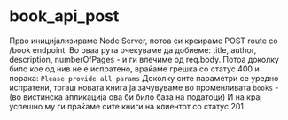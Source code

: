 # book_api_post

Прво иницијализираме Node Server, потоа си креираме POST route со /book endpoint. 
Во оваа рута очекуваме да добиеме: title, author, description, numberOfPages - и ги влечиме од req.body.
Потоа доколку било кое од нив не е испратено, враќаме грешка со статус 400 и порака: `Please provide all params`
Доколку сите параметри се уредно испратени, тогаш новата книга ја зачувуваме во променливата `books` - (во вистинска апликација ова би било база на податоци)
И на крај успешно му ги праќаме сите книги на клиентот со статус 201
